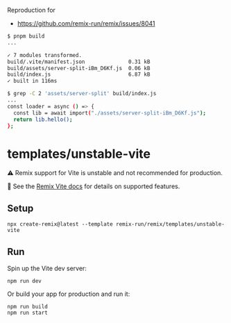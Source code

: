 Reproduction for

- https://github.com/remix-run/remix/issues/8041

```sh
$ pnpm build
...

✓ 7 modules transformed.
build/.vite/manifest.json              0.31 kB
build/assets/server-split-iBm_D6Kf.js  0.06 kB
build/index.js                         6.87 kB
✓ built in 116ms

$ grep -C 2 'assets/server-split' build/index.js
...
const loader = async () => {
  const lib = await import("./assets/server-split-iBm_D6Kf.js");
  return lib.hello();
};
```

# templates/unstable-vite

⚠️ Remix support for Vite is unstable and not recommended for production.

📖 See the [Remix Vite docs][remix-vite-docs] for details on supported features.

## Setup

```shellscript
npx create-remix@latest --template remix-run/remix/templates/unstable-vite
```

## Run

Spin up the Vite dev server:

```shellscript
npm run dev
```

Or build your app for production and run it:

```shellscript
npm run build
npm run start
```

[remix-vite-docs]: https://remix.run/docs/en/main/future/vite
